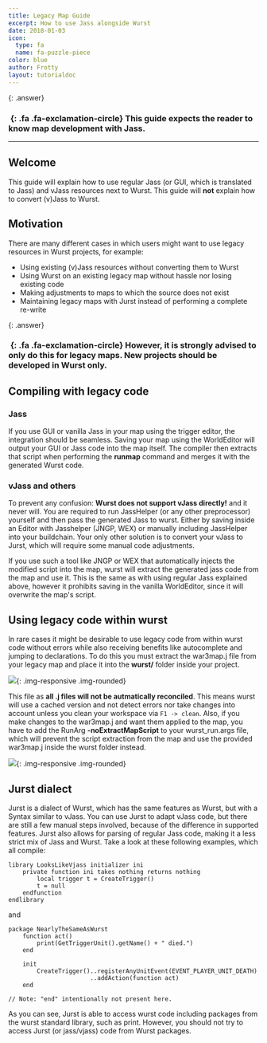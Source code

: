 ```yaml
---
title: Legacy Map Guide
excerpt: How to use Jass alongside Wurst
date: 2018-01-03
icon:
  type: fa
  name: fa-puzzle-piece
color: blue
author: Frotty
layout: tutorialdoc
---
```


{: .answer}
### *&nbsp;*{: .fa .fa-exclamation-circle} This guide expects the reader to know map development with Jass.
------

## Welcome

This guide will explain how to use regular Jass (or GUI, which is translated to Jass) and vJass resources next to Wurst.
This guide will **not** explain how to convert (v)Jass to Wurst.

## Motivation

There are many different cases in which users might want to use legacy resources in Wurst projects, for example:
- Using existing (v)Jass resources without converting them to Wurst
- Using Wurst on an existing legacy map without hassle nor losing existing code
- Making adjustments to maps to which the source does not exist
- Maintaining legacy maps with Jurst instead of performing a complete re-write

{: .answer}
### *&nbsp;*{: .fa .fa-exclamation-circle} However, it is strongly advised to only do this for legacy maps. New projects should be developed in Wurst only.

## Compiling with legacy code

### Jass

If you use GUI or vanilla Jass in your map using the trigger editor, the integration should be seamless.
Saving your map using the WorldEditor will output your GUI or Jass code into the map itself.
The compiler then extracts that script when performing the **runmap** command and merges it with the generated Wurst code.

### vJass and others

To prevent any confusion: __Wurst does not support vJass directly!__ and it never will.
You are required to run JassHelper (or any other preprocessor) yourself and then pass the generated Jass to wurst.
Either by saving inside an Editor with Jasshelper (JNGP, WEX) or manually including JassHelper into your buildchain.
Your only other solution is to convert your vJass to Jurst, which will require some manual code adjustments.

If you use such a tool like JNGP or WEX that automatically injects the modified script into the map, wurst will extract the generated jass code from the map and use it.
This is the same as with using regular Jass explained above, however it prohibits saving in the vanilla WorldEditor,
since it will overwrite the map's script.

## Using legacy code within wurst

In rare cases it might be desirable to use legacy code from within wurst code without errors while also receiving benefits like autocomplete
and jumping to declarations.
To do this you must extract the war3map.j file from your legacy map and place it into the **wurst/** folder inside your project.

![](/assets/images/legacy/war3map.j.png){: .img-responsive .img-rounded}

This file as __all .j files will not be autmatically reconciled__. This means wurst will use a cached version and not detect errors nor take changes into account unless you clean your workspace via `F1 -> clean`.
Also, if you make changes to the war3map.j and want them applied to the map, you have to add the RunArg **-noExtractMapScript**
to your wurst_run.args file, which will prevent the script extraction from the map and use the provided war3map.j inside the wurst folder instead.

![](/assets/images/legacy/uselegacycode.png){: .img-responsive .img-rounded}

## Jurst dialect

Jurst is a dialect of Wurst, which has the same features as Wurst, but with a Syntax similar to vJass. You can use Jurst to adapt vJass code, but there are still a few manual steps involved, because of the difference in supported features.
Jurst also allows for parsing of regular Jass code, making it a less strict mix of Jass and Wurst.
Take a look at these following examples, which all compile:

```wurst
library LooksLikeVjass initializer ini
    private function ini takes nothing returns nothing
        local trigger t = CreateTrigger()
        t = null
    endfunction
endlibrary
```
and

```wurst
package NearlyTheSameAsWurst
    function act()
        print(GetTriggerUnit().getName() + " died.")
    end

    init
        CreateTrigger()..registerAnyUnitEvent(EVENT_PLAYER_UNIT_DEATH)
                       ..addAction(function act)
    end

// Note: "end" intentionally not present here.
```

As you can see, Jurst is able to access wurst code including packages from the wurst standard library, such as print. However, you should not try to access Jurst (or jass/vjass) code from Wurst packages.


